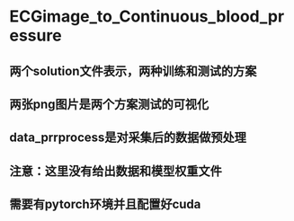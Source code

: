 # ECGimage_to_Continuous_blood_pressure
## 两个solution文件表示，两种训练和测试的方案
## 两张png图片是两个方案测试的可视化
## data_prrprocess是对采集后的数据做预处理
## 注意：这里没有给出数据和模型权重文件
## 需要有pytorch环境并且配置好cuda
